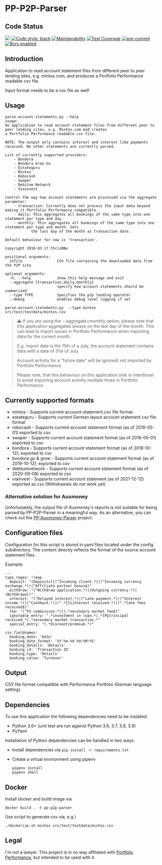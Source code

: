 # PP-P2P-Parser

## Code Status

![](https://github.com/ChrisRBe/PP-P2P-Parser/workflows/Integration/badge.svg?branch=master)
[![Code style: black](https://img.shields.io/badge/code%20style-black-000000.svg)](https://github.com/psf/black)
[![Maintainability](https://api.codeclimate.com/v1/badges/f3bad303efd4200ebee2/maintainability)](https://codeclimate.com/github/ChrisRBe/PP-P2P-Parser/maintainability)
[![Test Coverage](https://api.codeclimate.com/v1/badges/f3bad303efd4200ebee2/test_coverage)](https://codeclimate.com/github/ChrisRBe/PP-P2P-Parser/test_coverage)
[![pre-commit](https://img.shields.io/badge/pre--commit-enabled-brightgreen?logo=pre-commit&logoColor=white)](https://github.com/pre-commit/pre-commit)
[![Bors enabled](https://bors.tech/images/badge_small.svg)](https://app.bors.tech/repositories/37041)

## Introduction

Application to read account statement files from different peer to peer lending sites,
e.g. mintos.com, and produces a Portfolio Performance readable csv file.

Input format needs to be a csv file as well!

## Usage

```
parse-account-statements.py --help
usage:
An application to read account statement files from different peer to peer lending sites, e.g. Mintos.com and creates
a Portfolio Performance readable csv file.

NOTE: The output only contains interest and interest like payments received. No other statements are currently parsed.

List of currently supported providers:
    - Bondora
    - Bondora Grow Go
    - Estateguru
    - Mintos
    - Robocash
    - Swaper
    - Debitum Network
    - Viainvest

Control the way how account statements are processed via the aggregate parameter:
    - transaction: Currently does not process the input data beyond making it Portfolio Performance compatible.
    - daily: This aggregates all bookings of the same type into one statement per type and day.
    - monthly: This aggregates all bookings of the same type into one statement per type and month. Sets
            the last day of the month as transaction date.

Default behaviour for now is 'transaction'.

Copyright 2018-03-17 ChrisRBe

positional arguments:
  infile                CSV file containing the downloaded data from the P2P site

optional arguments:
  -h, --help            show this help message and exit
  --aggregate {transaction,daily,monthly}
                        specify how account statements should be summarized
  --type TYPE           Specifies the p2p lending operator
  --debug               enables debug level logging if set
```

```
parse-account-statements.py  --type mintos src/test/testdata/mintos.csv
```

> &#x26a0; If you are using the --aggregate=monthly option, please note that this application aggregates always on the
> last day of the month. This can lead to import issues in Portfolio Performance when importing data for
> the current month.
>
> E.g. import date is the 15th of a July, the account statement contains data with a date of 31st of July.
>
> Account activity for a "future date" will be ignored/ not imported by Portfolio Performance.
>
> Please note, that this behaviour on this application side is intentional to avoid importing account activity multiple
> times in Portfolio Performance.

## Currently supported formats

* mintos - Supports current account-statement.csv file format
* estateguru - Supports current German layout account statement csv file format
* robocash - Supports current account statement format (as of 2018-05-01) exported to csv
* swaper - Supports current account statement format (as of 2018-05-01) exported to csv
* bondora - Supports current account statement format (as of 2019-10-12); exported to csv
* bondora go & grow - Supports current account statement format (as of 2019-10-12); exported to csv
* debitumnetwork - Supports current account statement format (as of 2020-09-08) exported to csv
* viainvest - Supports current account statement (as of 2021-12-12) exported as csv (Withdrawals do not work yet)

### Alternative solution for Auxmoney

Unfortunately, the output file of Auxmoney's reports is not suitable for being parsed by PP-P2P-Parser in a meaningful way.
As an alternative, you can check out the [PP-Auxmoney-Parser](https://github.com/StegSchreck/PP-Auxmoney-Parser) project.

## Configuration files

Configuration for this script is stored in yaml files located under the config subdirectory.
The content directly reflects the format of the source account statement files.

Example:

```
---
type_regex: !!map
  deposit: "(Deposits)|(^Incoming client.*)|(^Incoming currency exchange.*)|(^Affiliate partner bonus$)"
  withdraw: "(^Withdraw application.*)|(Outgoing currency.*)|(Withdrawal)"
  interest: "(^Delayed interest.*)|(^Late payment.*)|(^Interest income.*)|(^Cashback.*)|(^.*[Ii]nterest received.*)|(^.*late fees received$)"
  fee: "(^FX commission.*)|(.*secondary market fee$)"
  ignorable_entry: ".*investment in loan.*|.*[Pp]rincipal received.*|.*secondary market transaction.*"
  special_entry: "(.*discount/premium.*)"

csv_fieldnames:
  booking_date: 'Date'
  booking_date_format: '%Y-%m-%d %H:%M:%S'
  booking_details: 'Details'
  booking_id: 'Transaction ID'
  booking_type: 'Details'
  booking_value: 'Turnover'

```

## Output

CSV file format compatible with Performance Portfolio (German language setting).

## Dependencies

To use this application the following dependencies need to be installed:

* Python 3.6+ (unit test are run against Python 3.6, 3.7, 3.8, 3.9)
* PyYaml

Installation of Python dependencies can be handled in two ways:

*   Install dependencies via `pip install -r requirements.txt`
*   Create a virtual environment using pipenv

        pipenv install
        pipenv shell

## Docker

Install docker and build image via

```
docker build . -t pp-p2p-parser
```

Use script to generate csv via, e.g.\

```
./dockerize.sh mintos src/test/testdata/mintos.csv
```

## Legal

I'm not a lawyer. This project is in no way affiliated with
[Portfolio Performance](http://www.portfolio-performance.info/portfolio/),
but intended to be used with it.
